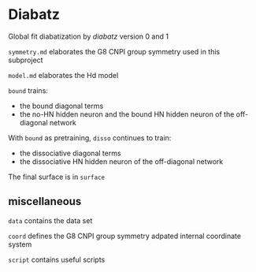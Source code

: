 # Diabatz
Global fit diabatization by *diabatz* version 0 and 1

`symmetry.md` elaborates the G8 CNPI group symmetry used in this subproject

`model.md` elaborates the Hd model

`bound` trains:
* the bound diagonal terms
* the no-HN hidden neuron and the bound HN hidden neuron of the off-diagonal network

With `bound` as pretraining, `disso` continues to train:
* the dissociative diagonal terms
* the dissociative HN hidden neuron of the off-diagonal network

The final surface is in `surface`

## miscellaneous
`data` contains the data set

`coord` defines the G8 CNPI group symmetry adpated internal coordinate system

`script` contains useful scripts

